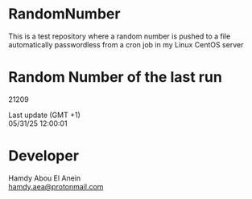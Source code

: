 # RandomNumber    
This is a test repository where a random number is pushed to a file automatically passwordless from a cron job in my Linux CentOS server    
# Random Number of the last run   
21209
      
Last update (GMT +1)    
05/31/25 12:00:01
# Developer    
Hamdy Abou El Anein   
hamdy.aea@protonmail.com
